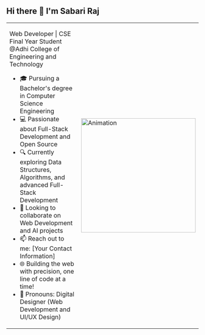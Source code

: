 <h2>Hi there 👋 I'm Sabari Raj</h2>

<table>
  <tr>
    <td>
      <p>Web Developer | CSE Final Year Student @Adhi College of Engineering and Technology</p>
      <ul>
        <li>🎓 Pursuing a Bachelor's degree in Computer Science Engineering</li>
        <li>💻 Passionate about Full-Stack Development and Open Source</li>
        <li>🔍 Currently exploring Data Structures, Algorithms, and advanced Full-Stack Development</li>
        <li>🚀 Looking to collaborate on Web Development and AI projects</li>
        <li>📫 Reach out to me: [Your Contact Information]</li>
        <li>🌐 Building the web with precision, one line of code at a time!</li>
        <li>🔧 Pronouns: Digital Designer (Web Development and UI/UX Design)</li>
      </ul>
    </td>
    <td>
      <img src="https://user-images.githubusercontent.com/40719899/205479251-ffba5354-583f-491b-a1ef-ce919083e2b1.gif" alt="Animation" width="300"/>
    </td>
  </tr>
</table>
